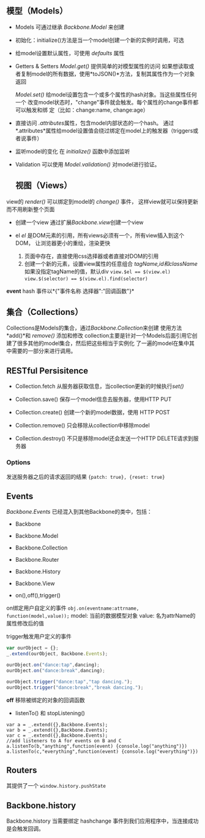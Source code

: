 ## 模型（Models）
- Models 可通过继承 *Backbone.Model* 来创建
- 初始化：initialize()方法是当一个model创建一个新的实例时调用，可选
- 给model设置默认属性，可使用 *defaults* 属性
- Getters & Setters
    *Model.get()* 提供简单的对模型属性的访问
    如果想读取或者复制model的所有数据，使用*toJSON()*方法，复制其属性作为一个对象返回

    *Model.set()* 给model设置包含一个或多个属性的hash对象。当这些属性任何一个
    改变model状态时，"change"事件就会触发。每个属性的change事件都可以触发和绑
    定（比如：change:name, change:age）
- 直接访问
 *.attributes*属性，包含model内部状态的一个hash。
 通过*.attributes*属性给model设置值会绕过绑定在model上的触发器（triggers或者说事件）

- 监听model的变化
  在 *initialize()* 函数中添加监听

- Validation
  可以使用 *Model.validation()* 对model进行验证。

  ## 视图（Views）
view的 *render()* 可以绑定到model的 *change()* 事件，
这样view就可以保持更新而不用刷新整个页面
- 创建一个view
通过扩展*Backbone.view*创建一个view

- el
*el* 是DOM元素的引用，所有views必须有一个，所有view插入到这个DOM，
让浏览器更小的重绘，渲染更快
    1. 页面中存在，直接使用css选择器或者直接对DOM的引用
    2. 创建一个新的元素，设置view属性的任意组合
        *tagName,id和className* 如果没指定tagName的值，默认div
`view.$el == $(view.el)` `view.$(selector) == $(view.el).find(selector)`

**event** hash
事件以*{"事件名称 选择器":"回调函数"}*

## 集合（Collections）
Collections是Models的集合，通过*Backbone.Collection*来创建
使用方法*add()*和 *remove()* 添加和修改
collection主要是针对一个Models后面引用它创建了很多其他的model集合，然后把这些相当于实例化
了一遍的model在集中其中需要的一部分来进行调用。

## RESTful Persisitence
- Collection.fetch
从服务器获取信息，当collection更新的时候执行*set()*

- Collection.save() 保存一个model信息去服务器，使用HTTP PUT
- Collection.create() 创建一个新的model数据，使用 HTTP POST
- Collection.remove() 只会移除从collection中移除model
- Collection.destroy() 不只是移除model还会发送一个HTTP DELETE请求到服务器

### Options
发送服务器之后的请求返回的结果
`{patch: true}, {reset: true}`

## Events
*Backbone.Events* 已经混入到其他Backbone的类中，包括：
- Backbone
- Backbone.Model
- Backbone.Collection
- Backbone.Router
- Backbone.History
- Backbone.View

- on(),off(),trigger()

on绑定用户自定义的事件
`obj.on(eventname:attrname, function(model,value));`
model: 当前的数据模型对象
value: 名为attrName的属性修改后的值

trigger触发用户定义的事件
```javascript
var ourObject = {};
_.extend(ourObject, Backbone.Events);

ourObject.on("dance:tap",dancing);
ourObject.on("dance:break",dancing);

ourObject.trigger("dance:tap","tap dancing.");
ourObject.trigger("dance:break","break dancing.");
```

**off** 移除被绑定的对象的回调函数

- listenTo() 和 stopListening()

```
var a = _.extend({},Backbone.Events);
var b = _.extend({},Backbone.Events);
var c = _.extend({},Backbone.Events);
//add listeners to A for events on B and C
a.listenTo(b,"anything",function(event) {console.log("anything")})
a.listenTo(c,"everything",function(event) {console.log("everything")})
```

## Routers
其提供了一个 `window.history.pushState`

## Backbone.history
Backbone.history 当需要绑定 hashchange 事件到我们应用程序中，当连接成功是会触发回调。
